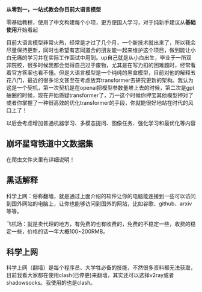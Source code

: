 **从零到一，一站式教会你目前大语言模型**

零基础教程，使用了中文构建每个小项，更方便国人学习，对于纯新手建议从**基础使用**开始看起

目前大语言模型非常火热，经常是才过了几个月，一个新技术就出来了，所以我会尽量保持更新，同时也希望有志同道合的朋友能一起来维护这个项目，做到能让小白无痛的学习并在实际工作面试中用到。up自己就是从小白出生，毕业于一所双非院校，很多时候我都会觉得自己过于废物，尤其是在写力扣的困难题时，经常看着官方答案也看不懂。但是大语言模型是一个纯纯的黑盒模型，目前对他的解释五花八门，最近的很多论文甚至在考虑放弃transformer去研究更新的架构。我认为这是一个契机，第一次契机是在openai把模型参数量堆上去的时候，第二次是gpt破圈的时候，现在开始质疑transformer了，万一这个时候你押宝其他模型押对了或者你掌握了一种很高效的优化transformer的手段，你就能很好地站在时代的风口上了！

以后会考虑增加普通机器学习、多模态提问、图像任务、强化学习和最优化等内容

## 崩坏星穹铁道中文数据集
在爬虫文件夹里有详细说明！

## 黑话解释
科学上网：俗称翻墙，就是通过上面介绍的软件让你的电脑能连接到一些可以访问到国外网站的电脑上，让你也能够访问到国外的网站，比如谷歌、github、arxiv等等。

飞机场：就是卖代理的地方，有免费的也有收费的，免费的不稳定一些，收费的稳定一些，价格的话一年大概100~200RMB。

## 科学上网
科学上网（翻墙）是每个程序员、大学牲必备的技能，不然很多资料都无法获取，目前我看大家都在使用clash(已停更)来翻墙，其实还可以选择v2ray或者shadowsocks。我使用的也是clash。


